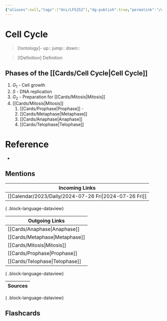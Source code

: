 ```yaml
---
{"aliases":null,"tags":["Uni/LFS252"],"dg-publish":true,"permalink":"/cards/cell-cycle/","dgPassFrontmatter":true}
---
```


# Cell Cycle

> [!ontology]-
> up:: 
> jump:: 
> down:: 

> [!Definition] Definition

## Phases of the [[Cards/Cell Cycle\|Cell Cycle]]

1. $G_1$ - Cell growth
2. $S$ - DNA replication
3. $G_2$ - Preparation for [[Cards/Mitosis\|Mitosis]]
4. [[Cards/Mitosis\|Mitosis]]
	1. [[Cards/Prophase\|Prophase]] - 
	2. [[Cards/Metaphase\|Metaphase]]
	3. [[Cards/Anaphase\|Anaphase]]
	4. [[Cards/Telophase\|Telophase]]

# Reference

- 

## Mentions

| Incoming Links                                            |
| --------------------------------------------------------- |
| [[Calendar/2023/Daily/2024-07-26 Fri\|2024-07-26 Fri]] |

{ .block-language-dataview}

| Outgoing Links                    |
| --------------------------------- |
| [[Cards/Anaphase\|Anaphase]]   |
| [[Cards/Metaphase\|Metaphase]] |
| [[Cards/Mitosis\|Mitosis]]     |
| [[Cards/Prophase\|Prophase]]   |
| [[Cards/Telophase\|Telophase]] |

{ .block-language-dataview}

| Sources |
| ------- |

{ .block-language-dataview}

## Flashcards